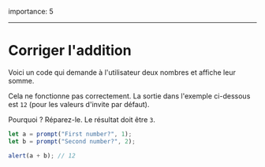 importance: 5

---

# Corriger l'addition

Voici un code qui demande à l'utilisateur deux nombres et affiche leur somme.

Cela ne fonctionne pas correctement. La sortie dans l'exemple ci-dessous est `12` (pour les valeurs d'invite par défaut).

Pourquoi ? Réparez-le. Le résultat doit être `3`.

```js run
let a = prompt("First number?", 1);
let b = prompt("Second number?", 2);

alert(a + b); // 12
```